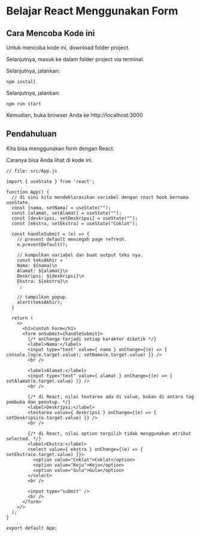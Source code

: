 # Belajar React Menggunakan Form

## Cara Mencoba Kode ini

Untuk mencoba kode ini, download folder project.

Selanjutnya, masuk ke dalam folder project via terminal.

Selanjutnya, jalankan:

```
npm install
```

Selanjutnya, jalankan:

```
npm run start
```

Kemudian, buka browser Anda ke http://localhost:3000

## Pendahuluan

Kita bisa menggunakan form dengan React.

Caranya bisa Anda lihat di kode ini.

```
// file: src/App.js

import { useState } from 'react';

function App() {
  // di sini kita mendeklarasikan variabel dengan react hook bernama useState.
  const [nama, setNama] = useState("");
  const [alamat, setAlamat] = useState("");
  const [deskripsi, setDeskripsi] = useState("");
  const [ekstra, setEkstra] = useState("Coklat");
  
  const handleSubmit = (e) => {
    // prevent default mencegah page refresh.
    e.preventDefault();

    // kumpulkan variabel dan buat output teks nya.
    const teksAkhir = `
    Nama: ${nama}\n
    Alamat: ${alamat}\n
    Deskripsi: ${deskripsi}\n
    Ekstra: ${ekstra}\n
    `;

    // tampilkan popup.
    alert(teksAkhir);
  }

  return (
    <>
      <h1>Contoh Form</h1>
      <form onSubmit={handleSubmit}>
        {/* onChange terjadi setiap karakter diketik */}
        <label>Nama:</label>
        <input type="text" value={ nama } onChange={(e) => { console.log(e.target.value); setNama(e.target.value) }} />
        <br />

        <label>Alamat:</label>
        <input type="text" value={ alamat } onChange={(e) => { setAlamat(e.target.value) }} />
        <br />

        {/* di React, nilai textarea ada di value, bukan di antara tag pembuka dan penutup. */}
        <label>Deskripsi:</label>
        <textarea value={ deskripsi } onChange={(e) => { setDeskripsi(e.target.value) }} />
        <br />

        {/* di React, nilai option terpilih tidak menggunakan atribut selected. */}
        <label>Ekstra:</label>
        <select value={ ekstra } onChange={(e) => { setEkstra(e.target.value) }}>
          <option value="Coklat">Coklat</option>
          <option value="Keju">Keju</option>
          <option value="Gula">Gula</option>
        </select>
        <br />

        <input type="submit" />
        <br />
      </form>
    </>
  );
}

export default App;
```
